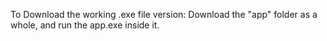 To Download the working .exe file version:
Download the "app" folder as a whole, and run the app.exe inside it.

